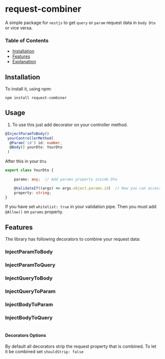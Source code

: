 # request-combiner

A simple package for `nestjs` to get `query` or `param` request data in `body Dto` or vice versa.

### Table of Contents  
- [Installation](#installation)
- [Features](#features)
- [Explanation](#explanation)

## Installation

To install it, using npm:

```shell
npm install request-combiner
```
## Usage

1. To use this just add decorator on your controller method.

``` typescript
@InjectParamToBody()
 yourControllerMethod(
  @Param('id') id: number,
  @Body() yourDto: YourDto 
 )
 ```

After this in your `Dto`
``` typescript
export class YourDto {
  
    params: any;  // Add params property inside Dto

    @ValidateIf((args) => args.object.params.id)  // Now you can access your parameters like this. 
    property: string;
}
```
If you have set `whitelist: true` in your validation pipe. Then you must add `@Allow()` on `params` property.
 ## Features
 
 The library has following decorators to combine your request data:

 ### InjectParamToBody
 ### InjectParamToQuery
 ### InjectQueryToBody
 ### InjectQueryToParam
 ### InjectBodyToParam
 ### InjectBodyToQuery <br><br>

 #### Decorators Options
 By default all decorators strip the request property that is combined. To let it be combined set `shouldStrip: false`
